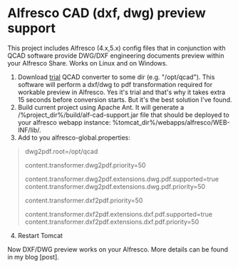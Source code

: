 # Alfresco CAD (dxf, dwg) preview support
This project includes Alfresco (4.x,5.x) config files that in conjunction with QCAD software provide DWG/DXF engineering documents preview within your Alfresco Share. Works on Linux and on Windows.

1. Download [trial](http://www.qcad.org/en/qcad-downloads-trial) QCAD converter to some dir (e.g. "/opt/qcad"). This software will perform a dxf/dwg to pdf transformation required for workable preview in Alfresco. Yes it's trial and that's why it takes extra 15 seconds before conversion starts. But it's the best solution I've found.
2. Build current project using Apache Ant. It will generate a /%project_dir%/build/alf-cad-support.jar file that should be deployed to your alfresco webapp instance: %tomcat_dir%/webapps/alfresco/WEB-INF/lib/.
3. Add to you alfresco-global.properties:
>dwg2pdf.root=/opt/qcad
>
>content.transformer.dwg2pdf.priority=50
>
>content.transformer.dwg2pdf.extensions.dwg.pdf.supported=true
>content.transformer.dwg2pdf.extensions.dwg.pdf.priority=50
>
>content.transformer.dxf2pdf.priority=50
>
>content.transformer.dxf2pdf.extensions.dxf.pdf.supported=true
>content.transformer.dxf2pdf.extensions.dxf.pdf.priority=50

4. Restart Tomcat

Now DXF/DWG preview works on your Alfresco. More details can be found in my blog [post].
